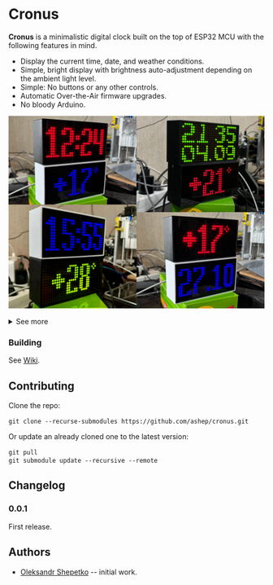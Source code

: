 # Cronus

**Cronus** is a minimalistic digital clock built on the top of ESP32 MCU with the following features in mind.

- Display the current time, date, and weather conditions.
- Simple, bright display with brightness auto-adjustment depending on the ambient light level.
- Simple: No buttons or any other controls.
- Automatic Over-the-Air firmware upgrades.
- No bloody Arduino.

![showcase-03](img/showcase/00.jpg)

<details>
<summary>See more</summary>

![showcase-01](img/showcase/01.jpg)
![showcase-02](img/showcase/02.jpg)
![showcase-02](img/showcase/03.jpg)
![showcase-04](img/showcase/04.jpg)
![showcase-05](img/showcase/05.jpg)
</details>

### Building

See [Wiki](https://github.com/ashep/cronus/wiki).

## Contributing

Clone the repo:

```shell
git clone --recurse-submodules https://github.com/ashep/cronus.git
```

Or update an already cloned one to the latest version:

```shell
git pull
git submodule update --recursive --remote
```

## Changelog

### 0.0.1

First release.

## Authors

- [Oleksandr Shepetko](https://shepetko.com) -- initial work.
